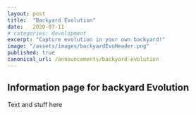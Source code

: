 ```yaml
---
layout: post
title:  "Backyard Evolution"
date:   2020-07-11
# categories: development
excerpt: "Capture evolution in your own backyard!"
image: "/assets/images/backyardEvoHeader.png"
published: true
canonical_url: /announcements/backyard-evolution
---
```


## Information page for backyard Evolution

Text and stuff here
